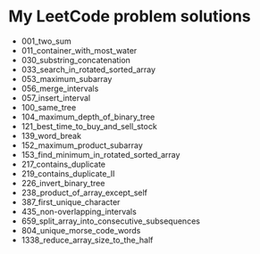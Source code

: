 # My LeetCode problem solutions

-   001_two_sum
-   011_container_with_most_water
-   030_substring_concatenation
-   033_search_in_rotated_sorted_array
-   053_maximum_subarray
-   056_merge_intervals
-   057_insert_interval
-   100_same_tree
-   104_maximum_depth_of_binary_tree
-   121_best_time_to_buy_and_sell_stock
-   139_word_break
-   152_maximum_product_subarray
-   153_find_minimum_in_rotated_sorted_array
-   217_contains_duplicate
-   219_contains_duplicate_II
-   226_invert_binary_tree
-   238_product_of_array_except_self
-   387_first_unique_character
-   435_non-overlapping_intervals
-   659_split_array_into_consecutive_subsequences
-   804_unique_morse_code_words
-   1338_reduce_array_size_to_the_half
